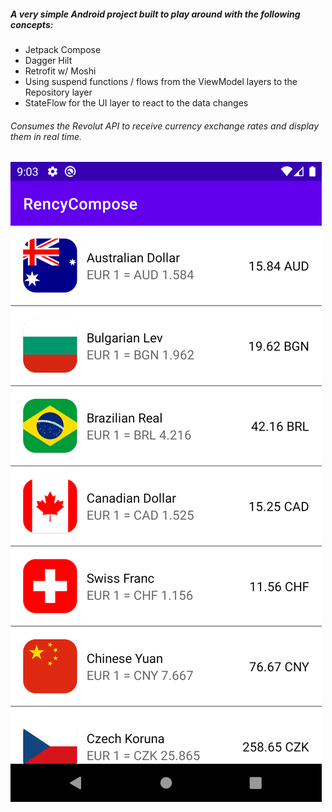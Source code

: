 ##### A very simple Android project built to play around with the following concepts:

* Jetpack Compose
* Dagger Hilt
* Retrofit w/ Moshi
* Using suspend functions / flows from the ViewModel layers to the Repository layer
* StateFlow for the UI layer to react to the data changes

###### Consumes the Revolut API to receive currency exchange rates and display them in real time.

![](screenshots/RencyComposeScreenshot.png)